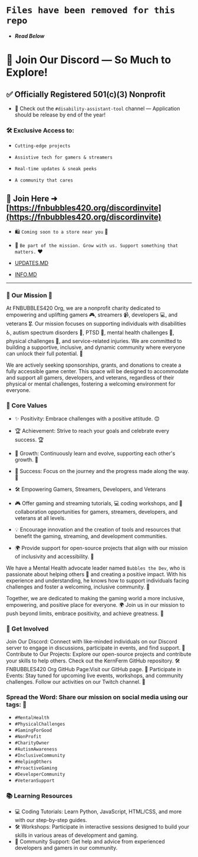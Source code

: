 # `Files have been removed for this repo`
- ***Read Below***

# 🌟 Join Our Discord — So Much to Explore!
## ✅ Officially Registered 501(c)(3) Nonprofit

- 🎯 Check out the `#disability-assistant-tool` channel — Application should be release by end of the year!
### 🛠️ Exclusive Access to:

- `Cutting-edge projects`

- `Assistive tech for gamers & streamers`

- `Real-time updates & sneak peeks`

- `A community that cares`

## 🔗 Join Here ➜ [https://fnbubbles420.org/discordinvite](https://fnbubbles420.org/discordinvite)

- 🛍️ `Coming soon to a store near you` 👀
- 💬 `Be part of the mission. Grow with us. Support something that matters.` ❤️

- [UPDATES.MD](https://github.com/FNBUBBLES420-ORG/Assistive-AimGuide/blob/main/UPDATES.MD)
- [INFO.MD](https://github.com/FNBUBBLES420-ORG/Assistive-AimGuide/blob/main/INFO.MD)

---

### 🌟 Our Mission 🌟
At FNBUBBLES420 Org, we are a nonprofit charity dedicated to empowering and uplifting gamers 🎮, streamers 📹, developers 💻, and veterans 🎖️. Our mission focuses on supporting individuals with disabilities ♿, autism spectrum disorders 🧩, PTSD 🧠, mental health challenges 💚, physical challenges 💪, and service-related injuries. We are committed to building a supportive, inclusive, and dynamic community where everyone can unlock their full potential. 🌟

We are actively seeking sponsorships, grants, and donations to create a fully accessible game center. This space will be designed to accommodate and support all gamers, developers, and veterans, regardless of their physical or mental challenges, fostering a welcoming environment for everyone.

### 🌟 Core Values
- ✨ Positivity: Embrace challenges with a positive attitude. 😊
- 🏆 Achievement: Strive to reach your goals and celebrate every success. 🏆
- 🌱 Growth: Continuously learn and evolve, supporting each other's growth. 🌱
- 🚀 Success: Focus on the journey and the progress made along the way. 🚀
- 🛠️ Empowering Gamers, Streamers, Developers, and Veterans

- 🎮 Offer gaming and streaming tutorials, 💻 coding workshops, and 🤝 collaboration opportunities for gamers, streamers, developers, and veterans at all levels.
- 💡 Encourage innovation and the creation of tools and resources that benefit the gaming, streaming, and development communities.
- 🌍 Provide support for open-source projects that align with our mission of inclusivity and accessibility. 🤝

We have a Mental Health advocate leader named `Bubbles the Dev`, who is passionate about helping others 🤝 and creating a positive impact. With his experience and understanding, he knows how to support individuals facing challenges and foster a welcoming, inclusive community. 🌟

Together, we are dedicated to making the gaming world a more inclusive, empowering, and positive place for everyone. 🌍 Join us in our mission to push beyond limits, embrace positivity, and achieve greatness. 🚀

### 💬 Get Involved
Join Our Discord: Connect with like-minded individuals on our Discord server to engage in discussions, participate in events, and find support. 💬
Contribute to Our Projects: Explore our open-source projects and contribute your skills to help others. Check out the KernFerm GitHub repository. 🛠️
FNBUBBLES420 Org GitHub Page:Visit our GitHub page. 📂
Participate in Events: Stay tuned for upcoming live events, workshops, and community challenges. Follow our activities on our Twitch channel. 📅

### Spread the Word: Share our mission on social media using our tags: 📢
- `#MentalHealth`
- `#PhysicalChallenges`
- `#GamingForGood`
- `#NonProfit`
- `#CharityOwner`
- `#AutismAwareness`
- `#InclusiveCommunity`
- `#HelpingOthers`
- `#ProactiveGaming`
- `#DeveloperCommunity`
- `#VeteranSupport`

### 📚 Learning Resources
- 💻 Coding Tutorials: Learn Python, JavaScript, HTML/CSS, and more with our step-by-step guides.
- 🛠️ Workshops: Participate in interactive sessions designed to build your skills in various areas of development and gaming.
- 🤝 Community Support: Get help and advice from experienced developers and gamers in our community.
